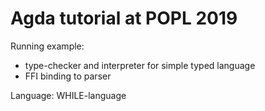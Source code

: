 Agda tutorial at POPL 2019
==========================

Running example:

* type-checker and interpreter for simple typed language
* FFI binding to parser

Language: WHILE-language

